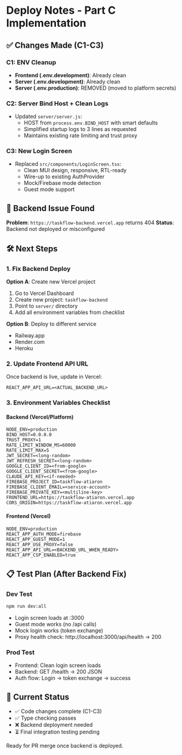 # Deploy Notes - Part C Implementation

## ✅ Changes Made (C1-C3)

### C1: ENV Cleanup

- **Frontend (.env.development)**: Already clean
- **Server (.env.development)**: Already clean
- **Server (.env.production)**: REMOVED (moved to platform secrets)

### C2: Server Bind Host + Clean Logs

- Updated `server/server.js`:
  - HOST from `process.env.BIND_HOST` with smart defaults
  - Simplified startup logs to 3 lines as requested
  - Maintains existing rate limiting and trust proxy

### C3: New Login Screen

- Replaced `src/components/LoginScreen.tsx`:
  - Clean MUI design, responsive, RTL-ready
  - Wire-up to existing AuthProvider
  - Mock/Firebase mode detection
  - Guest mode support

## 🚨 Backend Issue Found

**Problem**: `https://taskflow-backend.vercel.app` returns 404
**Status**: Backend not deployed or misconfigured

## 🛠️ Next Steps

### 1. Fix Backend Deploy

**Option A**: Create new Vercel project

1. Go to Vercel Dashboard
2. Create new project: `taskflow-backend`
3. Point to `server/` directory
4. Add all environment variables from checklist

**Option B**: Deploy to different service

- Railway.app
- Render.com
- Heroku

### 2. Update Frontend API URL

Once backend is live, update in Vercel:

```
REACT_APP_API_URL=<ACTUAL_BACKEND_URL>
```

### 3. Environment Variables Checklist

#### Backend (Vercel/Platform)

```
NODE_ENV=production
BIND_HOST=0.0.0.0
TRUST_PROXY=1
RATE_LIMIT_WINDOW_MS=60000
RATE_LIMIT_MAX=5
JWT_SECRET=<long-random>
JWT_REFRESH_SECRET=<long-random>
GOOGLE_CLIENT_ID=<from-google>
GOOGLE_CLIENT_SECRET=<from-google>
CLAUDE_API_KEY=<if-needed>
FIREBASE_PROJECT_ID=taskflow-atiaron
FIREBASE_CLIENT_EMAIL=<service-account>
FIREBASE_PRIVATE_KEY=<multiline-key>
FRONTEND_URL=https://taskflow-atiaron.vercel.app
CORS_ORIGIN=https://taskflow-atiaron.vercel.app
```

#### Frontend (Vercel)

```
NODE_ENV=production
REACT_APP_AUTH_MODE=firebase
REACT_APP_GUEST_MODE=1
REACT_APP_USE_PROXY=false
REACT_APP_API_URL=<BACKEND_URL_WHEN_READY>
REACT_APP_CSP_ENABLED=true
```

## 📋 Test Plan (After Backend Fix)

### Dev Test

```cmd
npm run dev:all
```

- Login screen loads at :3000
- Guest mode works (no /api calls)
- Mock login works (token exchange)
- Proxy health check: http://localhost:3000/api/health → 200

### Prod Test

- Frontend: Clean login screen loads
- Backend: GET /health → 200 JSON
- Auth flow: Login → token exchange → success

## 🎯 Current Status

- ✅ Code changes complete (C1-C3)
- ✅ Type checking passes
- ❌ Backend deployment needed
- ⏳ Final integration testing pending

Ready for PR merge once backend is deployed.
